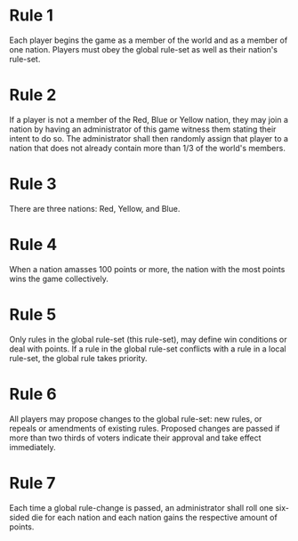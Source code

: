 # Rule 1
Each player begins the game as a member of the world and as a member of one nation. Players must obey the global rule-set as well as their nation's rule-set.

# Rule 2
If a player is not a member of the Red, Blue or Yellow nation, they may join a nation by having an administrator of this game witness them stating their intent to do so. The administrator shall then randomly assign that player to a nation that does not already contain more than 1/3 of the world's members.

# Rule 3
There are three nations: Red, Yellow, and Blue.

# Rule 4
When a nation amasses 100 points or more, the nation with the most points wins the game collectively.

# Rule 5
Only rules in the global rule-set (this rule-set), may define win conditions or deal with points. If a rule in the global rule-set conflicts with a rule in a local rule-set, the global rule takes priority.

# Rule 6
All players may propose changes to the global rule-set: new rules, or repeals or amendments of existing rules. Proposed changes are passed if more than two thirds of voters indicate their approval and take effect immediately.

# Rule 7
Each time a global rule-change is passed, an administrator shall roll one six-sided die for each nation and each nation gains the respective amount of points.
